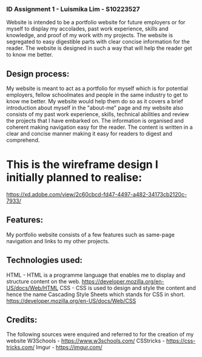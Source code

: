 ### ID Assignment 1 - Luismika Lim - S10223527

Website is intended to be a portfolio website for future employers or for myself to display my accolades, past work experience, skills and knowledge, and proof of my work with my projects. The website is segregated to easy digestible parts with clear concise information for the reader. The website is designed in such a way that will help the reader get to know me better.

## Design process:
My website is meant to act as a portfolio for myself which is for potential employers, fellow schoolmates and people in the same industry to get to know me better. My website would help them do so as it covers a brief introduction about myself in the "about-me" page and my website also consists of my past work experience, skills, technical abilities and review the projects that I have embarked on. The information is organised and coherent making navigation easy for the reader. The content is written in a clear and concise manner making it easy for readers to digest and comprehend.

# This is the wireframe design I initially planned to realise:
https://xd.adobe.com/view/2c60cbcd-fd47-4497-a482-34173cb2120c-7933/

## Features:
My portfolio website consists of a few features such as same-page navigation and links to my other projects.

## Technologies used:
HTML - HTML is a programme language that enables me to display and structure content on the web.
https://developer.mozilla.org/en-US/docs/Web/HTML
CSS - CSS is used to design and style the content and hence the name Cascading Style Sheets which stands for CSS in short.
https://developer.mozilla.org/en-US/docs/Web/CSS

## Credits:
The following sources were enquired and referred to for the creation of my website
W3Schools - https://www.w3schools.com/
CSStricks - https://css-tricks.com/
Imgur - https://imgur.com/